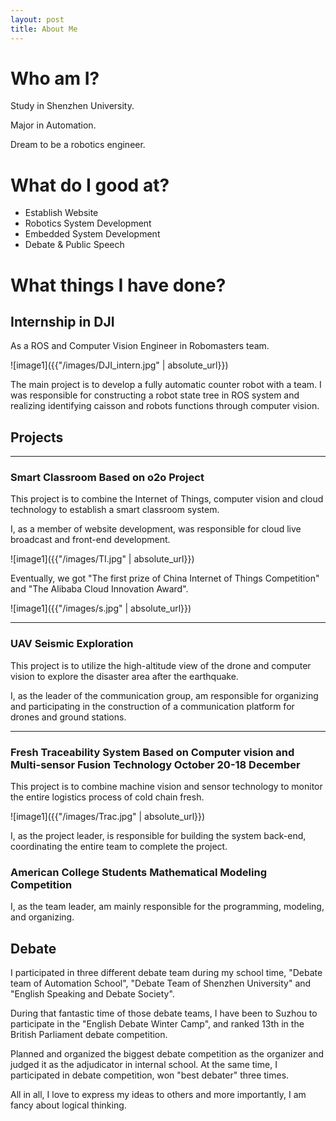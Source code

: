 ```yaml
---
layout: post
title: About Me
---
```


# Who am I?
Study in Shenzhen University.

Major in Automation.

Dream to be a robotics engineer.



# What do I good at?
* Establish Website
* Robotics System Development
* Embedded System Development
* Debate & Public Speech

# What things I have done?
## Internship in DJI
As a ROS and Computer Vision Engineer in Robomasters team. 

![image1]({{"/images/DJI_intern.jpg" | absolute_url}})

The main project is to develop a fully automatic counter robot with a team. I was responsible for constructing a robot state tree in ROS system and realizing identifying caisson and robots functions through computer vision.


## Projects
---
### Smart Classroom Based on o2o Project

This project is to combine the Internet of Things, computer vision and cloud technology to establish a smart classroom system.

I, as a member of website development, was responsible for cloud live broadcast and front-end development.

![image1]({{"/images/TI.jpg" | absolute_url}})

Eventually, we got "The first prize of China Internet of Things Competition" and "The Alibaba Cloud Innovation Award".

![image1]({{"/images/s.jpg" | absolute_url}})

---
### UAV Seismic Exploration
This project is to utilize the high-altitude view of the drone and computer vision to explore the disaster area after the earthquake.


I, as the leader of the communication group, am responsible for organizing and participating in the construction of a communication platform for drones and ground stations.

---
### Fresh Traceability System Based on Computer vision and Multi-sensor Fusion Technology October 20-18 December
This project is to combine machine vision and sensor technology to monitor the entire logistics process of cold chain fresh.

![image1]({{"/images/Trac.jpg" | absolute_url}})

I,  as the project leader, is responsible for building the system back-end, coordinating the entire team to complete the project.

### American College Students Mathematical Modeling Competition
I, as the team leader, am mainly responsible for the programming, modeling, and organizing.

## Debate
I participated in three different debate team during my school time, "Debate team of Automation School", "Debate Team of Shenzhen University" and "English Speaking and Debate Society".

During that fantastic time of those debate teams, I have been to Suzhou to participate in the "English Debate Winter Camp", and ranked 13th in the British Parliament debate competition.

Planned and organized the biggest debate competition as the organizer and judged it as the adjudicator in internal school. At the same time,  I participated in debate competition, won "best debater" three times.

All in all, I love to express my ideas to others and more importantly, I am fancy about logical thinking. 

